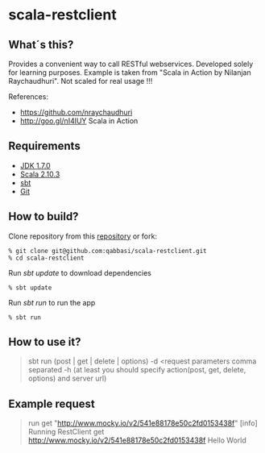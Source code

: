scala-restclient
====================

What´s this?
-----------
Provides a convenient way to call RESTful webservices. Developed solely for learning purposes. Example is taken from "Scala in Action by Nilanjan Raychaudhuri". Not scaled for real usage !!!

References:

* https://github.com/nraychaudhuri
* http://goo.gl/nI4IUY Scala in Action

Requirements
------------
* [JDK 1.7.0](http://www.oracle.com/technetwork/java/javase/downloads/index.html)
* [Scala 2.10.3](http://www.scala-lang.org/downloads)
* [sbt](http://code.google.com/p/simple-build-tool/) 
* [Git](http://git-scm.com/)

How to build?
-------------
Clone repository from this [repository](https://github.com/qabbasi/scala-restclient) or fork:

    % git clone git@github.com:qabbasi/scala-restclient.git
    % cd scala-restclient

Run *sbt update* to download dependencies

    % sbt update

Run *sbt run* to run the app

    % sbt run
    
How to use it?
--------------
> sbt run (post | get | delete | options) -d <request parameters comma separated -h <headers comma separated> <url>
(at least you should specify action(post, get, delete, options) and server url)

Example request
---------------
 > run get "http://www.mocky.io/v2/541e88178e50c2fd0153438f"
 [info] Running RestClient get http://www.mocky.io/v2/541e88178e50c2fd0153438f
 Hello World

